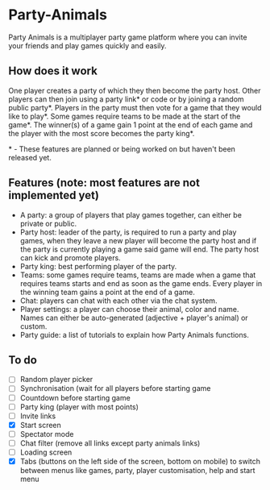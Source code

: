 # Party-Animals

Party Animals is a multiplayer party game platform where you can invite your friends and play games quickly and easily.

## How does it work

One player creates a party of which they then become the party host. Other players can then join using a party link* or code or by joining a random public party*. Players in the party must then vote for a game that they would like to play*. Some games require teams to be made at the start of the game*. The winner(s) of a game gain 1 point at the end of each game and the player with the most score becomes the party king*.

\* - These features are planned or being worked on but haven't been released yet.

## Features (note: most features are not implemented yet)
- A party: a group of players that play games together, can either be private or public.
- Party host: leader of the party, is required to run a party and play games, when they leave a new player will become the party host and if the party is currently playing a game said game will end. The party host can kick and promote players.
- Party king: best performing player of the party.
- Teams: some games require teams, teams are made when a game that requires teams starts and end as soon as the game ends. Every player in the winning team gains a point at the end of a game.
- Chat: players can chat with each other via the chat system.
- Player settings: a player can choose their animal, color and name. Names can either be auto-generated (adjective + player's animal) or custom.
- Party guide: a list of tutorials to explain how Party Animals functions.

## To do
- [ ] Random player picker
- [ ] Synchronisation (wait for all players before starting game
- [ ] Countdown before starting game
- [ ] Party king (player with most points)
- [ ] Invite links
- [x] Start screen
- [ ] Spectator mode
- [ ] Chat filter (remove all links except party animals links)
- [ ] Loading screen
- [x] Tabs (buttons on the left side of the screen, bottom on mobile) to switch between menus like games, party, player customisation, help and start menu
